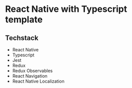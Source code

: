 # React Native with Typescript template
## Techstack
* React Native
* Typescript
* Jest
* Redux
* Redux Observables
* React Navigation
* React Native Localization 
